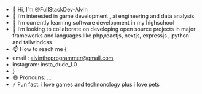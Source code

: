 - 👋 Hi, I’m @FullStackDev-Alvin
- 👀 I’m interested in game development , ai engineering and data analysis 
- 🌱 I’m currently learning software development in my highschool 
- 💞️ I’m looking to collaborate on developing open source projects in major frameworks and languages like php,reactjs, nextjs, expressjs , python and tailwindcss  
- 📫 How to reach me {
-  email : alvintheprogrammer@gmail.com,
-  instagram: insta_dude_1.0
- }
- 😄 Pronouns: ...
- ⚡ Fun fact: i love games and technonology plus i love pets

<!---
FullStackDev-Alvin/FullStackDev-Alvin is a ✨ special ✨ repository because its `README.md` (this file) appears on your GitHub profile.
You can click the Preview link to take a look at your changes.
--->
